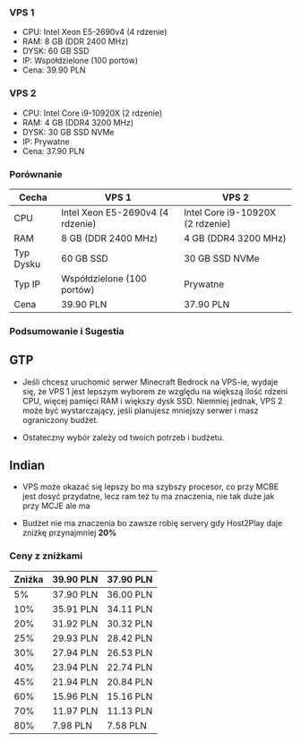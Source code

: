 ### VPS 1
- CPU: Intel Xeon E5-2690v4 (4 rdzenie)
- RAM: 8 GB (DDR 2400 MHz)
- DYSK: 60 GB SSD
- IP: Współdzielone (100 portów)
- Cena: 39.90 PLN

### VPS 2
- CPU: Intel Core i9-10920X (2 rdzenie)
- RAM: 4 GB (DDR4 3200 MHz)
- DYSK: 30 GB SSD NVMe
- IP: Prywatne
- Cena: 37.90 PLN

### Porównanie

| Cecha                | VPS 1                     | VPS 2                      |
|----------------------|---------------------------|----------------------------|
| CPU                  | Intel Xeon E5-2690v4 (4 rdzenie) | Intel Core i9-10920X (2 rdzenie) |
| RAM                  | 8 GB (DDR 2400 MHz)       | 4 GB (DDR4 3200 MHz)       |
| Typ Dysku            | 60 GB SSD                 | 30 GB SSD NVMe             |
| Typ IP               | Współdzielone (100 portów) | Prywatne                   |
| Cena                 | 39.90 PLN                 | 37.90 PLN                  |

### Podsumowanie i Sugestia

## GTP

- Jeśli chcesz uruchomić serwer Minecraft Bedrock na VPS-ie, wydaje się, że VPS 1 jest lepszym wyborem ze względu na większą ilość rdzeni CPU, więcej pamięci RAM i większy dysk SSD. Niemniej jednak, VPS 2 może być wystarczający, jeśli planujesz mniejszy serwer i masz ograniczony budżet.

- Ostateczny wybór zależy od twoich potrzeb i budżetu.

## Indian

- VPS może okazać się lepszy bo ma szybszy procesor, co przy MCBE jest dosyć przydatne, lecz ram też tu ma znaczenia, nie tak duże jak przy MCJE ale ma

- Budżet nie ma znaczenia bo zawsze robię servery gdy Host2Play daje zniżkę przynajmniej **20%**



### Ceny z zniżkami

| Zniżka | 39.90 PLN | 37.90 PLN |
| ------ | --------- | ---------- |
| 5%     | 37.90 PLN | 36.00 PLN |
| 10%    | 35.91 PLN | 34.11 PLN |
| 20%    | 31.92 PLN | 30.32 PLN |
| 25%    | 29.93 PLN | 28.42 PLN |
| 30%    | 27.94 PLN | 26.53 PLN |
| 40%    | 23.94 PLN | 22.74 PLN |
| 45%    | 21.94 PLN | 20.84 PLN |
| 60%    | 15.96 PLN | 15.16 PLN |
| 70%    | 11.97 PLN | 11.13 PLN |
| 80%    | 7.98 PLN  | 7.58 PLN  |
